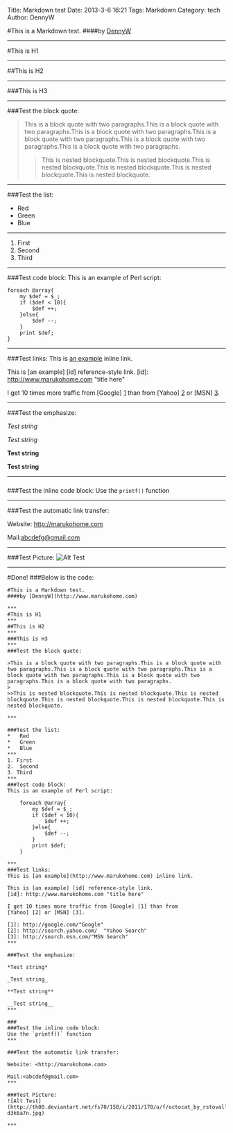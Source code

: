 Title: Markdown test
Date: 2013-3-6 16:21
Tags: Markdown
Category: tech
Author: DennyW


#This is a Markdown test. 
####by [DennyW](http://www.marukohome.com)

***
#This is H1
***
##This is H2
***
###This is H3
***
###Test the block quote:

>This is a block quote with two paragraphs.This is a block quote with two paragraphs.This is a block quote with two paragraphs.This is a block quote with two paragraphs.This is a block quote with two paragraphs.This is a block quote with two paragraphs.
>
>>This is nested blockquote.This is nested blockquote.This is nested blockquote.This is nested blockquote.This is nested blockquote.This is nested blockquote.

***

###Test the list:
*   Red
*   Green
*   Blue
***
1. First
2.  Second
3. Third
***
###Test code block:
This is an example of Perl script:

    foreach @array{
        my $def = $_;
        if ($def < 10){
            $def ++;
        }else{
            $def --;
        }
        print $def;
    }   

***
###Test links:
This is [an example](http://www.marukohome.com) inline link.

This is [an example] [id] reference-style link.
[id]: http://www.marukohome.com "title here"

I get 10 times more traffic from [Google] [1] than from
[Yahoo] [2] or [MSN] [3].

[1]: http://google.com/        "Google"
[2]: http://search.yahoo.com/  "Yahoo Search"
[3]: http://search.msn.com/    "MSN Search"
***

###Test the emphasize:

*Test string*

_Test string_

**Test string**

__Test string__
***

###
###Test the inline code block:
Use the `printf()` function
***

###Test the automatic link transfer:

Website: <http://marukohome.com>

Mail:<abcdefg@gmail.com>
***

###Test Picture:
![Alt Test](http://th00.deviantart.net/fs70/150/i/2011/178/a/f/octocat_by_rstovall-d3k6a7n.jpg)

***

#Done!
###Below is the code:


    #This is a Markdown test. 
    ####by [DennyW](http://www.marukohome.com)
    
    ***
    #This is H1
    ***
    ##This is H2
    ***
    ###This is H3
    ***
    ###Test the block quote:
    
    >This is a block quote with two paragraphs.This is a block quote with two paragraphs.This is a block quote with two paragraphs.This is a block quote with two paragraphs.This is a block quote with two paragraphs.This is a block quote with two paragraphs.
    >
    >>This is nested blockquote.This is nested blockquote.This is nested blockquote.This is nested blockquote.This is nested blockquote.This is nested blockquote.
    
    ***
    
    ###Test the list:
    *   Red
    *   Green
    *   Blue
    ***
    1. First
    2.  Second
    3. Third
    ***
    ###Test code block:
    This is an example of Perl script:
    
        foreach @array{
            my $def = $_;
            if ($def < 10){
                $def ++;
            }else{
                $def --;
            }
            print $def;
        }   
    
    ***
    ###Test links:
    This is [an example](http://www.marukohome.com) inline link.
    
    This is [an example] [id] reference-style link.
    [id]: http://www.marukohome.com "title here"
    
    I get 10 times more traffic from [Google] [1] than from
    [Yahoo] [2] or [MSN] [3].
    
    [1]: http://google.com/"Google"
    [2]: http://search.yahoo.com/  "Yahoo Search"
    [3]: http://search.msn.com/"MSN Search"
    ***
    
    ###Test the emphasize:
    
    *Test string*
    
    _Test string_
    
    **Test string**
    
    __Test string__
    ***
    
    ###
    ###Test the inline code block:
    Use the `printf()` function
    ***
    
    ###Test the automatic link transfer:
    
    Website: <http://marukohome.com>
    
    Mail:<abcdef@gmail.com>
    ***
    
    ###Test Picture:
    ![Alt Test](http://th00.deviantart.net/fs70/150/i/2011/178/a/f/octocat_by_rstovall-d3k6a7n.jpg)
    
    ***
